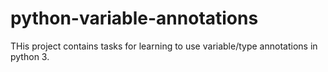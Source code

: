# python-variable-annotations
THis project contains tasks for learning to use variable/type annotations in
python 3.
